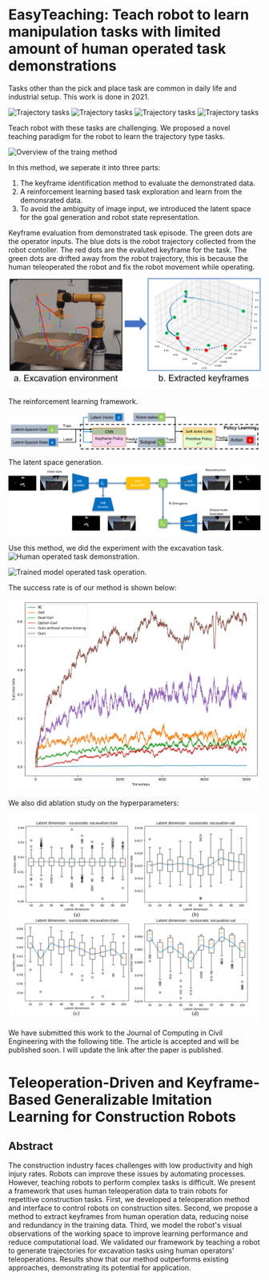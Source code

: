 # EasyTeaching: Teach robot to learn manipulation tasks with limited amount of human operated task demonstrations
Tasks other than the pick and place task are common in daily life and industrial setup. 
This work is done in 2021. 


![Trajectory tasks](./images/image17.gif)
![Trajectory tasks](./images/image14.gif)
![Trajectory tasks](./images/image15.gif)
![Trajectory tasks](./images/image12.gif)


Teach robot with these tasks are challenging. We proposed a novel teaching paradigm for the robot to learn the trajectory type tasks. 

![Overview of the traing method](./image/overview.png)

In this method, we seperate it into three parts:
1. The keyframe identification method to evaluate the demonstrated data.
2. A reinforcement learning based task exploration and learn from the demonsrated data. 
3. To avoid the ambiguity of image input, we introduced the latent space for the goal generation and robot state representation.

Keyframe evaluation from demonstrated task episode. The green dots are the operator inputs. The blue dots is the robot trajectory collected from the robot contoller. The red dots are the evaluted keyframe for the task. The green dots are drifted away from the robot trajectory, this is because the human teleoperated the robot and fix the robot movement while operating.

![Keyframe evaluation from demonstrated task episode. The green dots are the operator inputs. The blue dots is the robot trajectory collected from the robot contoller. The red dots are the evaluted keyframe for the task. The green dots are drifted away from the robot trajectory, this is because the human teleoperated the robot and fix the robot movement while operating.](./images/problem-discription.png)

The reinforcement learning framework.

![The reinforcement learning framework](./images/reinforcement-learning.png)

The latent space generation.
![The latent space generation.](./images/latent-space.png)


Use this method, we did the experiment with the excavation task. 
![Human operated task demonstration.](./images/image37.gif)

![Trained model operated task operation.](./images/image47.gif)

The success rate is of our method is shown below:

![Task success rate.](./images/image140.png)

We also did ablation study on the hyperparameters:

![Ablation Study.](./images/ablation-study.png)

We have submitted this work to the Journal of Computing in Civil Engineering with the following title. The article is accepted and will be published soon. I will update the link after the paper is published. 

# Teleoperation-Driven and Keyframe-Based Generalizable Imitation Learning for Construction Robots
## Abstract
The construction industry faces challenges with low productivity and high injury rates. Robots can improve these issues by automating processes. However, teaching robots to perform complex tasks is difficult. We present a framework that uses human teleoperation data to train robots for repetitive construction tasks. First, we developed a teleoperation method and interface to control robots on construction sites. Second, we propose a method to extract keyframes from human operation data, reducing noise and redundancy in the training data. Third, we model the robot's visual observations of the working space to improve learning performance and reduce computational load. We validated our framework by teaching a robot to generate trajectories for excavation tasks using human operators' teleoperations. Results show that our method outperforms existing approaches, demonstrating its potential for application.
